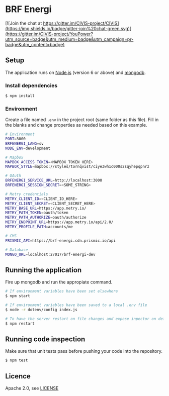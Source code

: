 # BRF Energi

[![Join the chat at https://gitter.im/CIVIS-project/CIVIS](https://img.shields.io/badge/gitter-join%20chat-green.svg)](https://gitter.im/CIVIS-project/YouPower?utm_source=badge&utm_medium=badge&utm_campaign=pr-badge&utm_content=badge)

## Setup

The application runs on [Node.js](https://nodejs.org) (version 6 or above) and [mongodb](https://docs.mongodb.com/manual/).

### Install dependencies

```bash
$ npm install
```

### Environment

Create a file named `.env` in the project root (same folder as this file). Fill in the blanks and change properties as needed based on this example.

```bash
# Environment
PORT=3000
BRFENERGI_LANG=sv
NODE_ENV=development

# Mapbox
MAPBOX_ACCESS_TOKEN=<MAPBOX_TOKEN_HERE>
MAPBOX_STYLE=mapbox://styles/tornqvist/ciye3wh1c000s2sqyhepqpnrz

# OAuth
BRFENERGI_SERVICE_URL=http://localhost:3000
BRFENERGI_SESSION_SECRET=<SOME_STRING>

# Metry credentials
METRY_CLIENT_ID=<CLIENT_ID_HERE>
METRY_CLIENT_SECRET=<CLIENT_SECRET_HERE>
METRY_BASE_URL=https://app.metry.io/
METRY_PATH_TOKEN=oauth/token
METRY_PATH_AUTHORIZE=oauth/authorize
METRY_ENDPOINT_URL=https://app.metry.io/api/2.0/
METRY_PROFILE_PATH=accounts/me

# CMS
PRISMIC_API=https://brf-energi.cdn.prismic.io/api

# Database
MONGO_URL=localhost:27017/brf-energi-dev
```

## Running the application

Fire up mongodb and run the appropiate command.

```bash
# If environment variables have been set elsewhere
$ npm start

# If environment variables have been saved to a local .env file
$ node -r dotenv/config index.js

# To have the server restart on file changes and expose inpector on default port (9229)
$ npm restart
```

## Running code inspection

Make sure that unit tests pass before pushing your code into the repository.

```bash
$ npm test
```

## Licence

Apache 2.0, see [LICENSE](/LICENSE)
